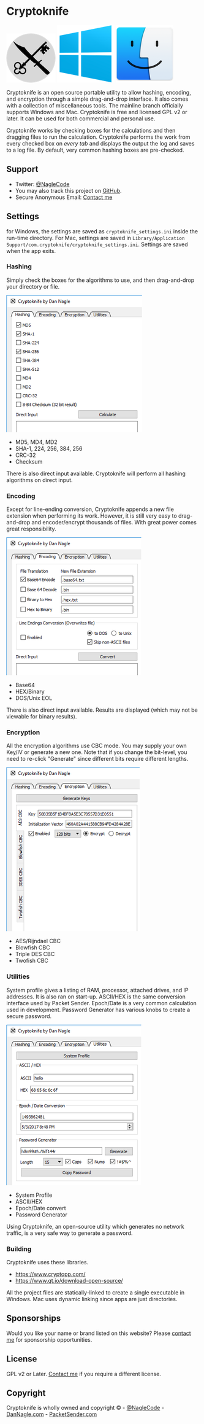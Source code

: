 # Cryptoknife
![Cryptoknife Logo](icon_128x128.png) ![Cryptoknife logo](winlogo150.png) ![Mac logo](maclogo150.png)

Cryptoknife is an open source portable utility to allow hashing, encoding, and encryption through a simple drag-and-drop interface. It also comes with a collection of miscellaneous tools. The mainline branch officially supports Windows and Mac. Cryptoknife is free and licensed GPL v2 or later. It can be used for both commercial and personal use.


Cryptoknife works by checking boxes for the calculations and then dragging files to run the calculation. Cryptoknife performs the work from every checked box on *every tab* and displays the output the log and saves to a log file. By default, very common hashing boxes are pre-checked.




## Support

* Twitter: [@NagleCode](http://twitter.com/naglecode)
* You may also track this project on [GitHub](http://github.com/dannagle/Cryptoknife).
* Secure Anonymous Email: [Contact me](https://cryptoknife.com/contact)

## Settings
for Windows, the settings are saved as `cryptoknife_settings.ini` inside the run-time directory. For Mac, settings are saved in `Library/Application Support/com.cryptoknife/cryptoknife_settings.ini`. Settings are saved when the app exits.


### Hashing
Simply check the boxes for the algorithms to use, and then drag-and-drop your directory or file.

![Cryptoknife Hashing](hashing_tab.png)

* MD5, MD4, MD2
* SHA-1, 224, 256, 384, 256
* CRC-32
* Checksum

There is also direct input available. Cryptoknife will perform all hashing algorithms on direct input.

### Encoding
Except for line-ending conversion, Cryptoknife appends a new file extension when performing its work. However, it is still very easy to drag-and-drop and encoder/encrypt thousands of files. With great power comes great responsibility.

![Cryptoknife Encoding](encoding_tab.png)


  * Base64
  * HEX/Binary
  * DOS/Unix EOL

There is also direct input available. Results are displayed (which may not be viewable for binary results).


### Encryption
All the encryption algorithms use CBC mode. You may supply your own Key/IV or generate a new one. Note that if you change the bit-level, you need to re-click "Generate" since different bits require different lengths.

![Cryptoknife Encoding](encryption_tab.png)

  * AES/Rijndael CBC
  * Blowfish CBC
  * Triple DES CBC
  * Twofish CBC

### Utilities
System profile gives a listing of RAM, processor, attached drives, and IP addresses. It is also ran on start-up. ASCII/HEX is the same conversion interface used by Packet Sender. Epoch/Date is a very common calculation used in development. Password Generator has various knobs to create a secure password.

![Cryptoknife Encoding](utilities_tab.png)

  * System Profile
  * ASCII/HEX
  * Epoch/Date convert
  * Password Generator

Using Cryptoknife, an open-source utility which generates no network traffic, is a very safe way to generate a password.

### Building
Cryptoknife uses these libraries.
* https://www.cryptopp.com/
* https://www.qt.io/download-open-source/

All the project files are statically-linked to create a single executable in Windows. Mac uses dynamic linking since apps are just directories.

## Sponsorships
Would you like your name or brand listed on this website? Please <a href="/contact">contact me</a> for sponsorship opportunities.

## License
GPL v2 or Later. [Contact me](https://cryptoknife.com/contact) if you require a different license.


## Copyright

Cryptoknife is wholly owned and copyright &copy;  -  [@NagleCode](http://twitter.com/NagleCode) - [DanNagle.com](http://DanNagle.com)  -  [PacketSender.com](https://cryptoknife.com)
